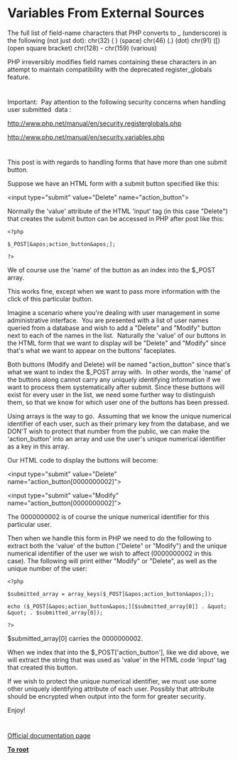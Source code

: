 # Variables From External Sources





The full list of field-name characters that PHP converts to _ (underscore) is the following (not just dot):
chr(32) ( ) (space)
chr(46) (.) (dot)
chr(91) ([) (open square bracket)
chr(128) - chr(159) (various)

PHP irreversibly modifies field names containing these characters in an attempt to maintain compatibility with the deprecated register_globals feature.

  

#



Important:&#xA0; Pay attention to the following security concerns when handling user submitted&#xA0; data :



http://www.php.net/manual/en/security.registerglobals.php

http://www.php.net/manual/en/security.variables.php

  

#



This post is with regards to handling forms that have more than one submit button.



Suppose we have an HTML form with a submit button specified like this:



&lt;input type=&quot;submit&quot; value=&quot;Delete&quot; name=&quot;action_button&quot;&gt;



Normally the &apos;value&apos; attribute of the HTML &apos;input&apos; tag (in this case &quot;Delete&quot;) that creates the submit button can be accessed in PHP after post like this:





```
<?php

$_POST[&apos;action_button&apos;];

?>
```




We of course use the &apos;name&apos; of the button as an index into the $_POST array.



This works fine, except when we want to pass more information with the click of this particular button.



Imagine a scenario where you&apos;re dealing with user management in some administrative interface.&#xA0; You are presented with a list of user names queried from a database and wish to add a &quot;Delete&quot; and &quot;Modify&quot; button next to each of the names in the list.&#xA0; Naturally the &apos;value&apos; of our buttons in the HTML form that we want to display will be &quot;Delete&quot; and &quot;Modify&quot; since that&apos;s what we want to appear on the buttons&apos; faceplates.



Both buttons (Modify and Delete) will be named &quot;action_button&quot; since that&apos;s what we want to index the $_POST array with.&#xA0; In other words, the &apos;name&apos; of the buttons along cannot carry any uniquely identifying information if we want to process them systematically after submit. Since these buttons will exist for every user in the list, we need some further way to distinguish them, so that we know for which user one of the buttons has been pressed.



Using arrays is the way to go.&#xA0; Assuming that we know the unique numerical identifier of each user, such as their primary key from the database, and we DON&apos;T wish to protect that number from the public, we can make the &apos;action_button&apos; into an array and use the user&apos;s unique numerical identifier as a key in this array.



Our HTML code to display the buttons will become:



&lt;input type=&quot;submit&quot; value=&quot;Delete&quot; name=&quot;action_button[0000000002]&quot;&gt;

&lt;input type=&quot;submit&quot; value=&quot;Modify&quot; name=&quot;action_button[0000000002]&quot;&gt;



The 0000000002 is of course the unique numerical identifier for this particular user.



Then when we handle this form in PHP we need to do the following to extract both the &apos;value&apos; of the button (&quot;Delete&quot; or &quot;Modify&quot;) and the unique numerical identifier of the user we wish to affect (0000000002 in this case). The following will print either &quot;Modify&quot; or &quot;Delete&quot;, as well as the unique number of the user:





```
<?php

$submitted_array = array_keys($_POST[&apos;action_button&apos;]);

echo ($_POST[&apos;action_button&apos;][$submitted_array[0]] . &quot; &quot; . $submitted_array[0]);

?>
```




$submitted_array[0] carries the 0000000002.

When we index that into the $_POST[&apos;action_button&apos;], like we did above, we will extract the string that was used as &apos;value&apos; in the HTML code &apos;input&apos; tag that created this button.



If we wish to protect the unique numerical identifier, we must use some other uniquely identifying attribute of each user. Possibly that attribute should be encrypted when output into the form for greater security.



Enjoy!

  

#

[Official documentation page](https://www.php.net/manual/en/language.variables.external.php)

**[To root](/README.md)**
